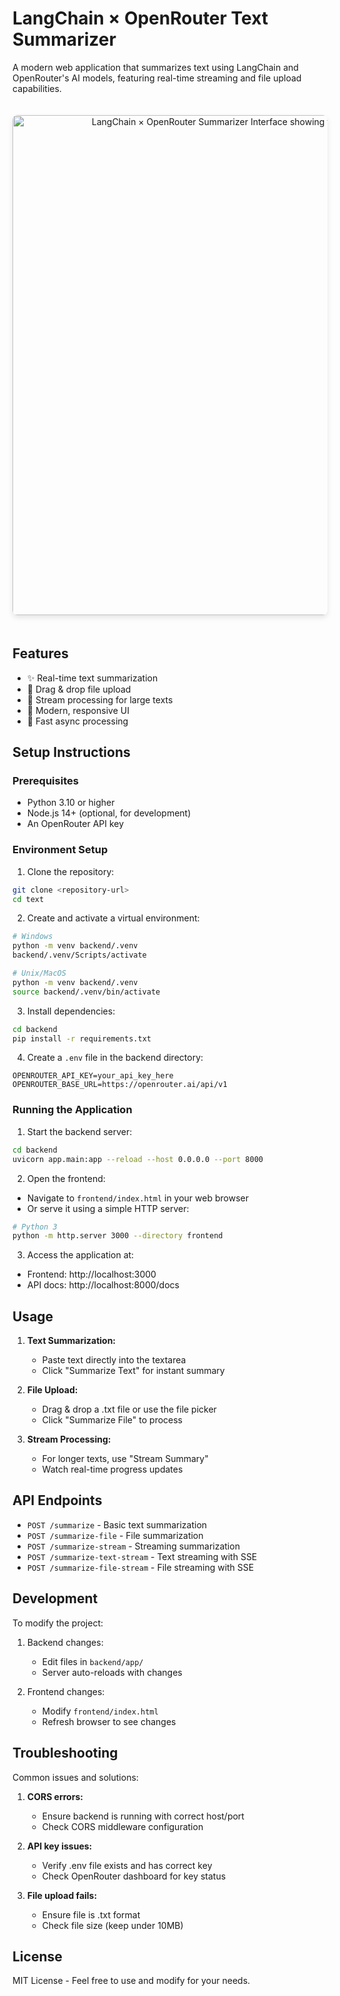 # LangChain × OpenRouter Text Summarizer

A modern web application that summarizes text using LangChain and OpenRouter's AI models, featuring real-time streaming and file upload capabilities.

<div align="center">
  <img 
    src="preview.png" 
    alt="LangChain × OpenRouter Summarizer Interface showing text summarization in action" 
    width="800"
    style="border-radius: 8px; margin: 20px 0; box-shadow: 0 4px 8px rgba(0,0,0,0.1);"
  />
</div>


## Features

- ✨ Real-time text summarization
- 📁 Drag & drop file upload
- 🔄 Stream processing for large texts
- 🎨 Modern, responsive UI
- 🚀 Fast async processing

## Setup Instructions

### Prerequisites

- Python 3.10 or higher
- Node.js 14+ (optional, for development)
- An OpenRouter API key

### Environment Setup

1. Clone the repository:
```bash
git clone <repository-url>
cd text
```

2. Create and activate a virtual environment:
```bash
# Windows
python -m venv backend/.venv
backend/.venv/Scripts/activate

# Unix/MacOS
python -m venv backend/.venv
source backend/.venv/bin/activate
```

3. Install dependencies:
```bash
cd backend
pip install -r requirements.txt
```

4. Create a `.env` file in the backend directory:
```env
OPENROUTER_API_KEY=your_api_key_here
OPENROUTER_BASE_URL=https://openrouter.ai/api/v1
```

### Running the Application

1. Start the backend server:
```bash
cd backend
uvicorn app.main:app --reload --host 0.0.0.0 --port 8000
```

2. Open the frontend:
- Navigate to `frontend/index.html` in your web browser
- Or serve it using a simple HTTP server:
```bash
# Python 3
python -m http.server 3000 --directory frontend
```

3. Access the application at:
- Frontend: http://localhost:3000
- API docs: http://localhost:8000/docs

## Usage

1. **Text Summarization:**
   - Paste text directly into the textarea
   - Click "Summarize Text" for instant summary

2. **File Upload:**
   - Drag & drop a .txt file or use the file picker
   - Click "Summarize File" to process

3. **Stream Processing:**
   - For longer texts, use "Stream Summary"
   - Watch real-time progress updates


## API Endpoints

- `POST /summarize` - Basic text summarization
- `POST /summarize-file` - File summarization
- `POST /summarize-stream` - Streaming summarization
- `POST /summarize-text-stream` - Text streaming with SSE
- `POST /summarize-file-stream` - File streaming with SSE

## Development

To modify the project:

1. Backend changes:
   - Edit files in `backend/app/`
   - Server auto-reloads with changes

2. Frontend changes:
   - Modify `frontend/index.html`
   - Refresh browser to see changes

## Troubleshooting

Common issues and solutions:

1. **CORS errors:**
   - Ensure backend is running with correct host/port
   - Check CORS middleware configuration

2. **API key issues:**
   - Verify .env file exists and has correct key
   - Check OpenRouter dashboard for key status

3. **File upload fails:**
   - Ensure file is .txt format
   - Check file size (keep under 10MB)

## License

MIT License - Feel free to use and modify for your needs.
